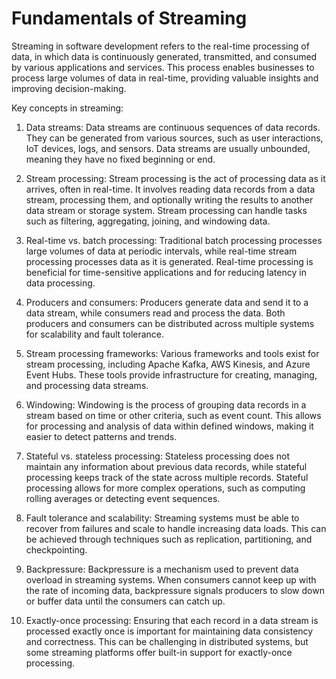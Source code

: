 # Fundamentals of Streaming

Streaming in software development refers to the real-time processing of data, in which data is continuously generated, transmitted, and consumed by various applications and services. This process enables businesses to process large volumes of data in real-time, providing valuable insights and improving decision-making.

Key concepts in streaming:

1. Data streams: Data streams are continuous sequences of data records. They can be generated from various sources, such as user interactions, IoT devices, logs, and sensors. Data streams are usually unbounded, meaning they have no fixed beginning or end.

2. Stream processing: Stream processing is the act of processing data as it arrives, often in real-time. It involves reading data records from a data stream, processing them, and optionally writing the results to another data stream or storage system. Stream processing can handle tasks such as filtering, aggregating, joining, and windowing data.

3. Real-time vs. batch processing: Traditional batch processing processes large volumes of data at periodic intervals, while real-time stream processing processes data as it is generated. Real-time processing is beneficial for time-sensitive applications and for reducing latency in data processing.

4. Producers and consumers: Producers generate data and send it to a data stream, while consumers read and process the data. Both producers and consumers can be distributed across multiple systems for scalability and fault tolerance.

5. Stream processing frameworks: Various frameworks and tools exist for stream processing, including Apache Kafka, AWS Kinesis, and Azure Event Hubs. These tools provide infrastructure for creating, managing, and processing data streams.

6. Windowing: Windowing is the process of grouping data records in a stream based on time or other criteria, such as event count. This allows for processing and analysis of data within defined windows, making it easier to detect patterns and trends.

7. Stateful vs. stateless processing: Stateless processing does not maintain any information about previous data records, while stateful processing keeps track of the state across multiple records. Stateful processing allows for more complex operations, such as computing rolling averages or detecting event sequences.

8. Fault tolerance and scalability: Streaming systems must be able to recover from failures and scale to handle increasing data loads. This can be achieved through techniques such as replication, partitioning, and checkpointing.

9. Backpressure: Backpressure is a mechanism used to prevent data overload in streaming systems. When consumers cannot keep up with the rate of incoming data, backpressure signals producers to slow down or buffer data until the consumers can catch up.

10. Exactly-once processing: Ensuring that each record in a data stream is processed exactly once is important for maintaining data consistency and correctness. This can be challenging in distributed systems, but some streaming platforms offer built-in support for exactly-once processing.
